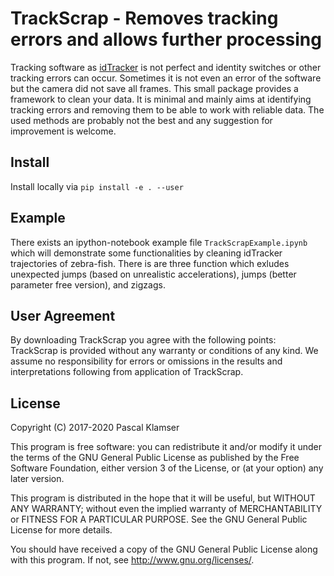 # TrackScrap - Removes tracking errors and allows further processing

Tracking software as [idTracker](https://www.nature.com/articles/nmeth.2994) is not perfect and identity switches or other tracking errors can occur. Sometimes it is not even an error of the software but the camera did not save all frames.
This small package provides a framework to clean your data. It is minimal and mainly aims at identifying tracking errors and removing them to be able to work with reliable data. The used methods are probably not the best and any suggestion for improvement is welcome.

## Install

Install locally via `pip install -e . --user`

## Example

There exists an ipython-notebook example file `TrackScrapExample.ipynb` which will demonstrate some functionalities by cleaning idTracker trajectories of zebra-fish.
There is are three function which exludes unexpected jumps (based on unrealistic accelerations), jumps (better parameter free version), and zigzags.

## User Agreement

By downloading TrackScrap you agree with the following points: TrackScrap is provided without any warranty or conditions of any kind. We assume no responsibility for errors or omissions in the results and interpretations following from application of TrackScrap.

## License

Copyright (C) 2017-2020 Pascal Klamser

This program is free software: you can redistribute it and/or modify
it under the terms of the GNU General Public License as published by
the Free Software Foundation, either version 3 of the License, or
(at your option) any later version.

This program is distributed in the hope that it will be useful,
but WITHOUT ANY WARRANTY; without even the implied warranty of
MERCHANTABILITY or FITNESS FOR A PARTICULAR PURPOSE.  See the
GNU General Public License for more details.

You should have received a copy of the GNU General Public License
along with this program.  If not, see <http://www.gnu.org/licenses/>.
